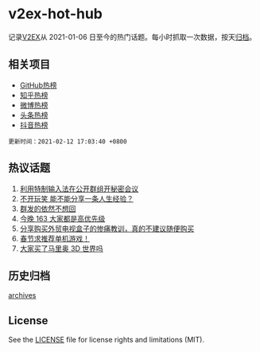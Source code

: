 # v2ex-hot-hub

 记录[V2EX](https://www.v2ex.com/)从 2021-01-06 日至今的热门话题。每小时抓取一次数据，按天[归档](archives)。
 
 ## 相关项目

- [GitHub热榜](https://github.com/lonnyzhang423/github-hot-hub)
- [知乎热榜](https://github.com/lonnyzhang423/zhihu-hot-hub)
- [微博热榜](https://github.com/lonnyzhang423/weibo-hot-hub)
- [头条热榜](https://github.com/lonnyzhang423/toutiao-hot-hub)
- [抖音热榜](https://github.com/lonnyzhang423/douyin-hot-hub)


 `更新时间：2021-02-12 17:03:40 +0800`

## 热议话题

1. [利用特制输入法在公开群组开秘密会议](https://www.v2ex.com/t/752961)
1. [不开玩笑 能不能分享一条人生经验？](https://www.v2ex.com/t/753038)
1. [群发的依然不想回](https://www.v2ex.com/t/752978)
1. [今晚 163 大家都是高优先级](https://www.v2ex.com/t/752970)
1. [分享购买外贸电视盒子的惨痛教训，真的不建议随便购买](https://www.v2ex.com/t/752999)
1. [春节求推荐单机游戏！](https://www.v2ex.com/t/752965)
1. [大家买了马里奥 3D 世界吗](https://www.v2ex.com/t/753010)

## 历史归档

[archives](archives)

## License

See the [LICENSE](LICENSE) file for license rights and limitations (MIT).
